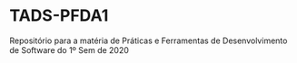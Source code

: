 # TADS-PFDA1
Repositório para a matéria de Práticas e Ferramentas de Desenvolvimento de Software do 1º Sem de 2020

